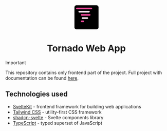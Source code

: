 <div align="center">
  <img src="./docs/assets/logo.svg" alt="Shortcuts logo" width="75">  
  
  <h1>Tornado Web App</h1>
</div>

> [!IMPORTANT]  
> This repository contains only frontend part of the project. Full project with documentation can be found [here](https://github.com/mantasjasikenas/web-application-design).

## Technologies used

- [SvelteKit](https://kit.svelte.dev/) - frontend framework for building web applications
- [Tailwind CSS](https://tailwindcss.com/) - utility-first CSS framework
- [shadcn-svelte](https://www.shadcn-svelte.com/) - Svelte components library
- [TypeScript](https://www.typescriptlang.org/) - typed superset of JavaScript
